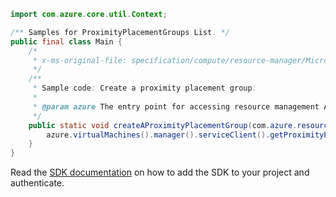 ```java
import com.azure.core.util.Context;

/** Samples for ProximityPlacementGroups List. */
public final class Main {
    /*
     * x-ms-original-file: specification/compute/resource-manager/Microsoft.Compute/stable/2022-03-01/ComputeRP/examples/proximityPlacementGroupExamples/ProximityPlacementGroup_ListBySubscription.json
     */
    /**
     * Sample code: Create a proximity placement group.
     *
     * @param azure The entry point for accessing resource management APIs in Azure.
     */
    public static void createAProximityPlacementGroup(com.azure.resourcemanager.AzureResourceManager azure) {
        azure.virtualMachines().manager().serviceClient().getProximityPlacementGroups().list(Context.NONE);
    }
}
```

Read the [SDK documentation](https://github.com/Azure/azure-sdk-for-java/blob/azure-resourcemanager_2.15.0/sdk/resourcemanager/azure-resourcemanager/README.md) on how to add the SDK to your project and authenticate.
